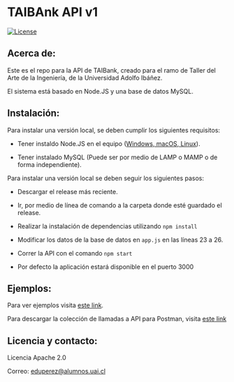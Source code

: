 # TAIBAnk API v1

[![License](https://img.shields.io/badge/License-Apache%202.0-blue.svg)](https://opensource.org/licenses/Apache-2.0)



## Acerca de:

Este es el repo para la API de TAIBank, creado para el ramo de Taller del Arte de la Ingeniería, de la Universidad Adolfo Ibáñez.

El sistema está basado en Node.JS y una base de datos MySQL.

## Instalación:

Para instalar una versión local, se deben cumplir los siguientes requisitos:

* Tener instaldo Node.JS en el equipo ([Windows, macOS, Linux](https://nodejs.org/en/)).

* Tener instalado MySQL (Puede ser por medio de LAMP o MAMP o de forma independiente).

Para instalar una versión local se deben seguir los siguientes pasos:

* Descargar el release más reciente.

* Ir, por medio de línea de comando a la carpeta donde esté guardado el release.

* Realizar la instalación de dependencias utilizando `npm install`

* Modificar los datos de la base de datos en `app.js` en las líneas 23 a 26.

* Correr la API con el comando `npm start`

* Por defecto la aplicación estará disponible en el puerto 3000

## Ejemplos:

Para ver ejemplos visita [este link](examples.md).

Para descargar la colección de llamadas a API para Postman, visita [este link](examples.md)


## Licencia y contacto:

Licencia Apache 2.0

Correo: eduperez@alumnos.uai.cl
